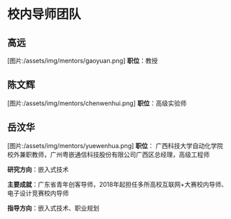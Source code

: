 # 校内导师团队

## 高远
[图片:/assets/img/mentors/gaoyuan.png]
**职位**：教授


## 陈文辉
[图片:/assets/img/mentors/chenwenhui.png]
**职位**：高级实验师


## 岳汶华
[图片:/assets/img/mentors/yuewenhua.png]
**职位**： 广西科技大学自动化学院校外兼职教师，广州粤嵌通信科技股份有限公司广西区总经理，高级工程师

**研究方向**：嵌入式技术

**主要成就**：广东省青年创客导师，2018年起担任多所高校互联网+大赛校内导师、电子设计竞赛校内导师

**指导方向**：嵌入式技术、职业规划


